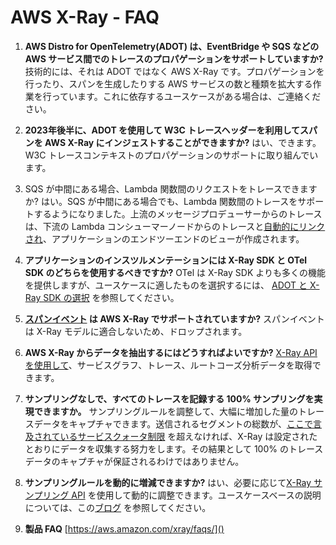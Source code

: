 # AWS X-Ray - FAQ

1. **AWS Distro for OpenTelemetry(ADOT) は、EventBridge や SQS などの AWS サービス間でのトレースのプロパゲーションをサポートしていますか?**
    技術的には、それは ADOT ではなく AWS X-Ray です。プロパゲーションを行ったり、スパンを生成したりする AWS サービスの数と種類を拡大する作業を行っています。これに依存するユースケースがある場合は、ご連絡ください。

2. **2023年後半に、ADOT を使用して W3C トレースヘッダーを利用してスパンを AWS X-Ray にインジェストすることができますか?**
    はい、できます。W3C トレースコンテキストのプロパゲーションのサポートに取り組んでいます。

3. SQS が中間にある場合、Lambda 関数間のリクエストをトレースできますか?
    はい。SQS が中間にある場合でも、Lambda 関数間のトレースをサポートするようになりました。上流のメッセージプロデューサーからのトレースは、下流の Lambda コンシューマーノードからのトレースと[自動的にリンクされ](https://docs.aws.amazon.com/ja_jp/xray/latest/devguide/xray-services-sqs.html)、アプリケーションのエンドツーエンドのビューが作成されます。

4. **アプリケーションのインスツルメンテーションには X-Ray SDK と OTel SDK のどちらを使用するべきですか?**
    OTel は X-Ray SDK よりも多くの機能を提供しますが、ユースケースに適したものを選択するには、 [ADOT と X-Ray SDK の選択](https://docs.aws.amazon.com/ja_jp/xray/latest/devguide/xray-instrumenting-your-app.html#xray-instrumenting-choosing) を参照してください。

5. **[スパンイベント](https://opentelemetry.io/docs/instrumentation/ruby/manual/#add-span-events) は AWS X-Ray でサポートされていますか?**
スパンイベントは X-Ray モデルに適合しないため、ドロップされます。

6. **AWS X-Ray からデータを抽出するにはどうすればよいですか?**
[X-Ray API を使用して](https://docs.aws.amazon.com/ja_jp/xray/latest/devguide/xray-api-gettingdata.html)、サービスグラフ、トレース、ルートコーズ分析データを取得できます。

7. **サンプリングなしで、すべてのトレースを記録する 100% サンプリングを実現できますか。**
サンプリングルールを調整して、大幅に増加した量のトレースデータをキャプチャできます。送信されるセグメントの総数が、[ここで言及されているサービスクォータ制限](https://docs.aws.amazon.com/ja_jp/general/latest/gr/xray.html#limits_xray) を超えなければ、X-Ray は設定されたとおりにデータを収集する努力をします。その結果として 100% のトレースデータのキャプチャが保証されるわけではありません。

8. **サンプリングルールを動的に増減できますか?**
はい、必要に応じて[X-Ray サンプリング API](https://docs.aws.amazon.com/ja_jp/xray/latest/devguide/xray-api-sampling.html) を使用して動的に調整できます。ユースケースベースの説明については、この[ブログ](https://aws.amazon.com/jp/blogs/news/dynamically-adjusting-x-ray-sampling-rules/) を参照してください。 

9. **製品 FAQ**
[https://aws.amazon.com/xray/faqs/]()
